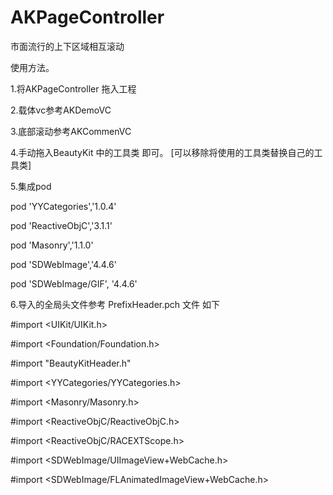 # AKPageController
市面流行的上下区域相互滚动



使用方法。

1.将AKPageController 拖入工程

2.载体vc参考AKDemoVC

3.底部滚动参考AKCommenVC

4.手动拖入BeautyKit 中的工具类 即可。  [可以移除将使用的工具类替换自己的工具类]

5.集成pod

pod 'YYCategories','1.0.4'

pod 'ReactiveObjC','3.1.1'

pod 'Masonry','1.1.0'

pod 'SDWebImage','4.4.6'     

pod 'SDWebImage/GIF', '4.4.6'


6.导入的全局头文件参考  PrefixHeader.pch 文件 如下

#import <UIKit/UIKit.h>

#import <Foundation/Foundation.h>

#import "BeautyKitHeader.h"

#import <YYCategories/YYCategories.h>

#import <Masonry/Masonry.h>

#import <ReactiveObjC/ReactiveObjC.h>

#import <ReactiveObjC/RACEXTScope.h>

#import <SDWebImage/UIImageView+WebCache.h>

#import <SDWebImage/FLAnimatedImageView+WebCache.h>

